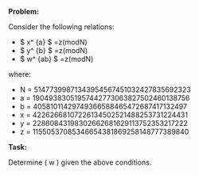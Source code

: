 **Problem:**

Consider the following relations:

-  $ x^ {a} $ =z(modN)
-  $ y^ {b} $ =z(modN)
-  $ w^ {ab} $ =z(modN) 

where:

- N = 51477399871343954567451032427835692323
- a = 19049383051957442773063827502460138756
- b = 40581011429749366588465472687417132497
- x = 42262668107226134502521488253731224431
- y = 22860843198302662681629113752353217222
- z = 11550537085346654381869258148777389840

**Task:**

Determine \( w \) given the above conditions.
